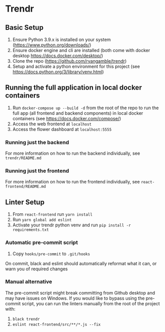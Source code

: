 # Trendr

## Basic Setup
1. Ensure Python 3.9.x is installed on your system (https://www.python.org/downloads/)
2. Ensure docker engine and cli are installed (both come with docker desktop https://docs.docker.com/desktop/)
3. Clone the repo (https://github.com/ryangamble/trendr)
4. Setup and activate a python environment for this project (see https://docs.python.org/3/library/venv.html)

## Running the full application in local docker containers
1. Run `docker-compose up --build -d` from the root of the repo to run the full app 
   (all frontend and backend components) in local docker containers (see https://docs.docker.com/compose/)
2. Access the web frontend at `localhost`
3. Access the flower dashboard at `localhost:5555`

### Running just the backend
For more information on how to run the backend individually, see `trendr/README.md`

### Running just the frontend
For more information on how to run the frontend individually, see `react-frontend/README.md`

## Linter Setup
1. From `react-frontend` run `yarn install`
2. Run `yarn global add eslint`
3. Activate your trendr python venv and run `pip install -r requirements.txt`

### Automatic pre-commit script
1. Copy `hooks/pre-commit` to `.git/hooks`

On commit, black and eslint should automatically reformat what it can, or warn you of required changes


### Manual alternative
The pre-commit script might break committing from Github desktop and may have issues on Windows. If you would like to 
bypass using the pre-commit script, you can run the linters manually from the root of the project with:
1. `black trendr`
2. `eslint react-frontend/src/**/*.js --fix`